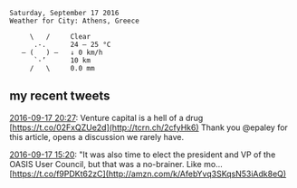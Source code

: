 ```
Saturday, September 17 2016
Weather for City: Athens, Greece

     \   /     Clear 
      .-.      24 – 25 °C     
   ― (   ) ―   ↓ 0 km/h       
      `-’      10 km          
     /   \     0.0 mm         
```


## my recent tweets

[2016-09-17 20:27](https://twitter.com/vrypan/status/777242515791572996): Venture capital is a hell of a drug [https://t.co/02FxQZUe2d](http://tcrn.ch/2cfyHk6) Thank you @epaley for this article, opens a discussion we rarely have.

[2016-09-17 15:20](https://twitter.com/vrypan/status/777165383266697217): "It was also time to elect the president and VP of the OASIS User Council, but that was a no-brainer. Like mo... [https://t.co/f9PDKt62zC](http://amzn.com/k/AfebYvq3SKqsN53iAdk8eQ)

